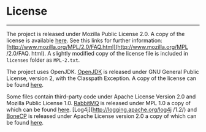 # License
---

The project is released under Mozilla Public License 2.0. A copy of the license 
is available [here](http://code.fieldsofview.in/phoenix/wiki/FOV-MPL2). See this links for  further information: 
[http://www.mozilla.org/MPL/2.0/FAQ.html](http://www.mozilla.org/MPL /2.0/FAQ. 
html). A slightly modified copy of the license file is included in `licenses` 
folder as `MPL-2.txt`.

The project uses OpenJDK. [OpenJDK](http://openjdk.java.net/) is released under 
GNU General Public License, version 2, with the Classpath Exception. A copy of 
the license can be found [here](http://openjdk.java.net/legal/gplv2+ce.html).

Some files contain third-party code under Apache License Version 2.0 and 
Mozilla Public License 1.0. [RabbitMQ](http://www.rabbitmq.com/) is released 
under MPL 1.0 a copy of which can be 
found 
[here](http://www.rabbitmq.com/mpl.html). 
[Log4j](http://logging.apache.org/log4j /1.2/) and [BoneCP](http://jolbox.com/) 
is released under Apache License version 2.0 a copy of which can be 
found [here](http://www.apache.org/licenses/LICENSE-2.0).
